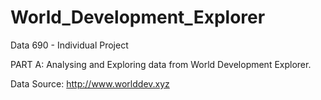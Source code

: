 # World_Development_Explorer
Data 690 - Individual Project 

PART A: Analysing and Exploring data from World Development Explorer. 

Data Source: http://www.worlddev.xyz
